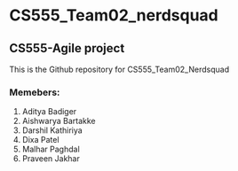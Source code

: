 # CS555_Team02_nerdsquad
## CS555-Agile project 
This is the Github repository for CS555_Team02_Nerdsquad

### Memebers:
1. Aditya Badiger
2. Aishwarya Bartakke
3. Darshil Kathiriya
4. Dixa Patel
5. Malhar Paghdal
6. Praveen Jakhar
